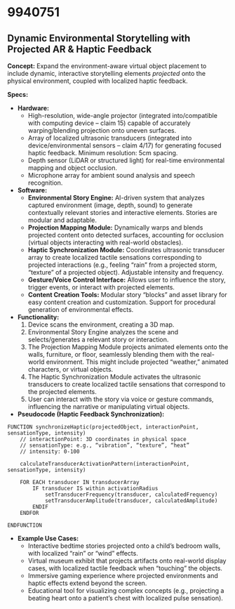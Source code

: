 # 9940751

## Dynamic Environmental Storytelling with Projected AR & Haptic Feedback

**Concept:** Expand the environment-aware virtual object placement to include dynamic, interactive storytelling elements *projected* onto the physical environment, coupled with localized haptic feedback.

**Specs:**

*   **Hardware:**
    *   High-resolution, wide-angle projector (integrated into/compatible with computing device – claim 15) capable of accurately warping/blending projection onto uneven surfaces.
    *   Array of localized ultrasonic transducers (integrated into device/environmental sensors – claim 4/17) for generating focused haptic feedback.  Minimum resolution: 5cm spacing.
    *   Depth sensor (LiDAR or structured light) for real-time environmental mapping and object occlusion.
    *   Microphone array for ambient sound analysis and speech recognition.
*   **Software:**
    *   **Environmental Story Engine:** AI-driven system that analyzes captured environment (image, depth, sound) to generate contextually relevant stories and interactive elements. Stories are modular and adaptable.
    *   **Projection Mapping Module:** Dynamically warps and blends projected content onto detected surfaces, accounting for occlusion (virtual objects interacting with real-world obstacles).
    *   **Haptic Synchronization Module:**  Coordinates ultrasonic transducer array to create localized tactile sensations corresponding to projected interactions (e.g., feeling “rain” from a projected storm, “texture” of a projected object).  Adjustable intensity and frequency.
    *   **Gesture/Voice Control Interface:** Allows user to influence the story, trigger events, or interact with projected elements.
    *   **Content Creation Tools:**  Modular story “blocks” and asset library for easy content creation and customization.  Support for procedural generation of environmental effects.
*   **Functionality:**
    1.  Device scans the environment, creating a 3D map.
    2.  Environmental Story Engine analyzes the scene and selects/generates a relevant story or interaction.
    3.  The Projection Mapping Module projects animated elements onto the walls, furniture, or floor, seamlessly blending them with the real-world environment. This might include projected “weather,” animated characters, or virtual objects.
    4.  The Haptic Synchronization Module activates the ultrasonic transducers to create localized tactile sensations that correspond to the projected elements.
    5.  User can interact with the story via voice or gesture commands, influencing the narrative or manipulating virtual objects.
*   **Pseudocode (Haptic Feedback Synchronization):**

```
FUNCTION synchronizeHaptic(projectedObject, interactionPoint, sensationType, intensity)
    // interactionPoint: 3D coordinates in physical space
    // sensationType: e.g., “vibration”, “texture”, “heat”
    // intensity: 0-100

    calculateTransducerActivationPattern(interactionPoint, sensationType, intensity)

    FOR EACH transducer IN transducerArray
        IF transducer IS within activationRadius
            setTransducerFrequency(transducer, calculatedFrequency)
            setTransducerAmplitude(transducer, calculatedAmplitude)
        ENDIF
    ENDFOR

ENDFUNCTION
```

*   **Example Use Cases:**
    *   Interactive bedtime stories projected onto a child’s bedroom walls, with localized “rain” or “wind” effects.
    *   Virtual museum exhibit that projects artifacts onto real-world display cases, with localized tactile feedback when “touching” the objects.
    *   Immersive gaming experience where projected environments and haptic effects extend beyond the screen.
    *   Educational tool for visualizing complex concepts (e.g., projecting a beating heart onto a patient’s chest with localized pulse sensation).